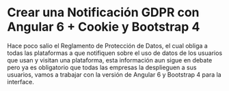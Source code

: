 # Crear una Notificación GDPR con Angular 6 + Cookie y Bootstrap 4
Hace poco salio el Reglamento de Protección de Datos, el cual obliga a todas las plataformas a que notifiquen sobre el uso de datos de los usuarios que usan y visitan una plataforma, esta información aun sigue en debate pero ya es obligatorio que todas las empresas la desplieguen a sus usuarios, vamos a trabajar con la versión de Angular 6 y Bootstrap 4 para la interface.
